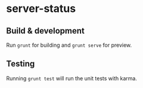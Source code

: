 # server-status

## Build & development

Run `grunt` for building and `grunt serve` for preview.

## Testing

Running `grunt test` will run the unit tests with karma.
